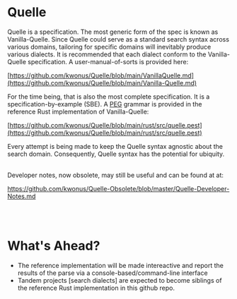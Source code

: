 # Quelle
Quelle is a specification. The most generic form of the spec is known as Vanilla-Quelle. Since Quelle could serve as a standard search syntax across various domains, tailoring for specific domains will inevitably produce various dialects. It is recommended that each dialect conform to the Vanilla-Quelle specification. A user-manual-of-sorts is provided here:

[https://github.com/kwonus/Quelle/blob/main/VanillaQuelle.md](https://github.com/kwonus/Quelle/blob/main/Vanilla-Quelle.md)

For the time being, that is also the most complete specification. It is a specification-by-example (SBE). A [PEG](https://en.wikipedia.org/wiki/Domain-specific_language) grammar is provided in the reference Rust implementation of Vanilla-Quelle:

[https://github.com/kwonus/Quelle/blob/main/rust/src/quelle.pest](https://github.com/kwonus/Quelle/blob/main/rust/src/quelle.pest)

Every attempt is being made to keep the Quelle syntax agnostic about the search domain. Consequently, Quelle syntax has the potential for ubiquity.
<br/></br>

Developer notes, now obsolete, may still be useful and can be found at at:</br>

https://github.com/kwonus/Quelle-Obsolete/blob/master/Quelle-Developer-Notes.md

<br/></br>
# What's Ahead?
- The reference implementation will be made intereactive and report the results of the parse via a console-based/command-line interface
- Tandem projects [search dialects] are expected to become siblings of the reference Rust implementation in this github repo.
